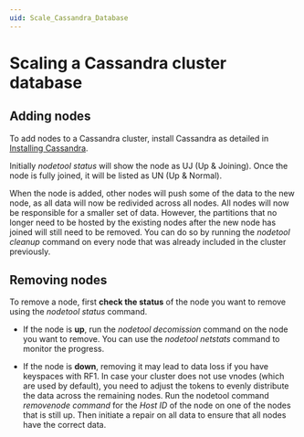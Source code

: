 ```yaml
---
uid: Scale_Cassandra_Database
---
```


# Scaling a Cassandra cluster database

## Adding nodes

To add nodes to a Cassandra cluster, install Cassandra as detailed in [Installing Cassandra](xref:Installing_Cassandra).

Initially *nodetool status* will show the node as UJ (Up & Joining). Once the node is fully joined, it will be listed as UN (Up & Normal).

When the node is added, other nodes will push some of the data to the new node, as all data will now be redivided across all nodes. All nodes will now be responsible for a smaller set of data. However, the partitions that no longer need to be hosted by the existing nodes after the new node has joined will still need to be removed. You can do so by running the *nodetool cleanup* command on every node that was already included in the cluster previously.

## Removing nodes

To remove a node, first **check the status** of the node you want to remove using the *nodetool status* command.

- If the node is **up**, run the *nodetool decomission* command on the node you want to remove. You can use the *nodetool netstats* command to monitor the progress.

- If the node is **down**, removing it may lead to data loss if you have keyspaces with RF1. In case your cluster does not use vnodes (which are used by default), you need to adjust the tokens to evenly distribute the data across the remaining nodes. Run the nodetool command *removenode command* for the *Host ID* of the node on one of the nodes that is still up. Then initiate a repair on all data to ensure that all nodes have the correct data.

